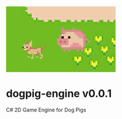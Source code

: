 ![dogpig](https://github.com/ohkashi/dogpig-engine/blob/main/dogpig-engine.jpg)

# dogpig-engine v0.0.1

C# 2D Game Engine for Dog Pigs
